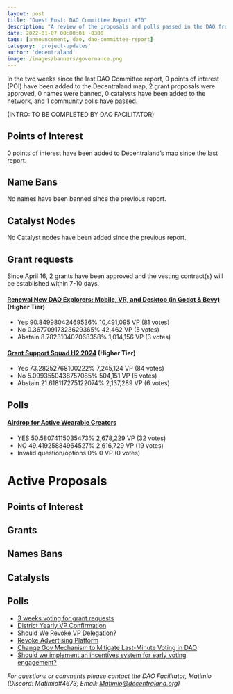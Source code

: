 ```yaml
---
layout: post
title: "Guest Post: DAO Committee Report #70"
description: "A review of the proposals and polls passed in the DAO from April 16 through April 30".
date: 2022-01-07 00:00:01 -0300
tags: [announcement, dao, dao-committee-report]
category: 'project-updates'
author: 'decentraland'
image: /images/banners/governance.png
---
```


In the two weeks since the last DAO Committee report, 0 points of interest (POI) have been added to the Decentraland map, 2 grant proposals were approved, 0 names were banned, 0 catalysts have been added to the network, and 1 community polls have passed.

(INTRO: TO BE COMPLETED BY DAO FACILITATOR)

## Points of Interest
0 points of interest have been added to Decentraland’s map since the last report.


## Name Bans

No names have been banned since the previous report.

## Catalyst Nodes
No Catalyst nodes have been added since the previous report.


## Grant requests
Since April 16, 2 grants have been approved and the vesting contract(s) will be established within 7-10 days.


#### [ Renewal New DAO Explorers: Mobile, VR, and Desktop (in Godot &amp; Bevy)](https://governance.decentraland.org/proposal/?id=c58ef920-ce49-481a-ab52-dba2747d9770) (Higher Tier)

* Yes 90.84998042469536% 10,491,095 VP (81 votes)
* No 0.36770917323629365% 42,462 VP (5 votes)
* Abstain 8.782310402068358% 1,014,156 VP (3 votes)


#### [Grant Support Squad H2 2024](https://governance.decentraland.org/proposal/?id=f38cf299-f5df-45b7-b08c-716c49dc14d9) (Higher Tier)

* Yes 73.28252768100222% 7,245,124 VP (84 votes)
* No 5.0993550438757085% 504,151 VP (5 votes)
* Abstain 21.618117275122074% 2,137,289 VP (6 votes)


## Polls

#### [Airdrop for Active Wearable Creators](https://governance.decentraland.org/proposal/?id=6b5e10eb-749a-4960-8316-89f6f885742f)

* YES 50.58074115035473% 2,678,229 VP (32 votes)
* NO 49.41925884964527% 2,616,729 VP (19 votes)
* Invalid question/options 0% 0 VP (0 votes)



# Active Proposals

## Points of Interest


## Grants


## Names Bans


## Catalysts


## Polls

* [3 weeks voting for grant requests](https://governance.decentraland.org/proposal/?id=423179c4-d0ae-44fa-9087-03c9e36e21db)
* [District Yearly VP Confirmation](https://governance.decentraland.org/proposal/?id=5685ad77-9130-4a14-a52c-f5de887b3073)
* [Should We Revoke VP Delegation?](https://governance.decentraland.org/proposal/?id=5d88d131-2763-401b-9001-493beb9127fe)
* [Revoke Advertising Platform](https://governance.decentraland.org/proposal/?id=47a53557-80c4-4347-819b-89e621bb1420)
* [Change Gov Mechanism to Mitigate Last-Minute Voting in DAO](https://governance.decentraland.org/proposal/?id=00a79921-2dca-4bde-829e-3a503fc602c2)
* [Should we implement an incentives system for early voting engagement?](https://governance.decentraland.org/proposal/?id=b154ce85-ca79-45f8-a672-a856ff7ed5b6)

*For questions or comments please contact the DAO Facilitator, Matimio (Discord: Matimio#4673; Email: [Matimio@decentraland.org](mailto:Matimio@decentraland.org))*